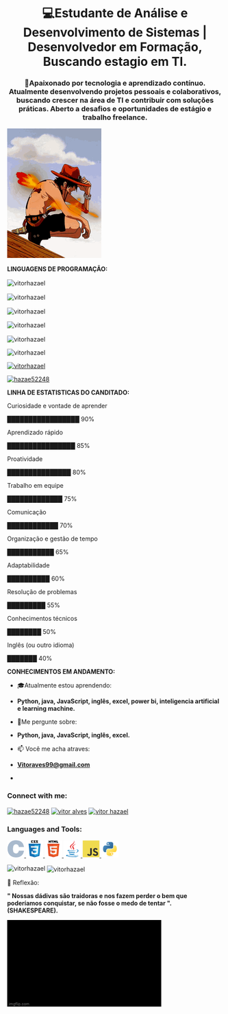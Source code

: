<h1 align="center">💻Estudante de Análise e Desenvolvimento de Sistemas | Desenvolvedor em Formação, Buscando estagio em TI.</h1>
<h3 align="center">🥇Apaixonado por tecnologia e aprendizado contínuo. Atualmente desenvolvendo projetos pessoais e colaborativos, buscando crescer na área de TI e contribuir com soluções práticas. Aberto a desafios e oportunidades de estágio e trabalho freelance.</h3>

![Seja bem-vindo](https://raw.githubusercontent.com/Vitorhazael/Vitorhazael/refs/heads/main/assets/ace.gif)

**LINGUAGENS DE PROGRAMAÇÃO:**
<p><img align="center" src="https://img.shields.io/badge/html5-E34F26?style=for-the-badge&logo=html5&logoColor=white" alt="vitorhazael" /></p>
<p><img align="center" src="https://img.shields.io/badge/css3-1572B6?style=for-the-badge&logo=css3&logoColor=white" alt="vitorhazael" /></p>
<p><img align="center" src="https://img.shields.io/badge/javascript-F7DF1E?style=for-the-badge&logo=javascript&logoColor=black" alt="vitorhazael" /></p>
<p><img align="center" src="https://img.shields.io/badge/python-3776AB?style=for-the-badge&logo=python&logoColor=white" alt="vitorhazael" /></p>
<p><img align="center" src="https://img.shields.io/badge/java-ED8B00?style=for-the-badge&logo=java&logoColor=white" alt="vitorhazael" /></p>
<p align="left"> <img src="https://komarev.com/ghpvc/?username=vitorhazael&label=Profile%20views&color=0e75b6&style=flat" alt="vitorhazael" /> </p>
<p align="left"> <a href="https://github.com/ryo-ma/github-profile-trophy"><img src="https://github-profile-trophy.vercel.app/?username=vitorhazael" alt="vitorhazael" /></a> </p>

<p align="left"> <a href="https://twitter.com/hazae52248" target="blank"><img src="https://img.shields.io/twitter/follow/hazae52248?logo=twitter&style=for-the-badge" alt="hazae52248" /></a> </p>

**LINHA DE ESTATISTICAS DO CANDITADO:**

Curiosidade e vontade de aprender       

█████████████████ 90%

Aprendizado rápido       

████████████████ 85%

Proatividade    

███████████████ 80%

Trabalho em equipe          

█████████████ 75%

Comunicação                  

████████████ 70%

Organização e gestão de tempo 

███████████ 65%

Adaptabilidade 

██████████ 60%

Resolução de problemas                 

█████████ 55%

Conhecimentos técnicos

████████ 50%

Inglês (ou outro idioma)

███████ 40%

**CONHECIMENTOS EM ANDAMENTO:**
- 🎓Atualmente estou aprendendo:
- **Python, java, JavaScript, inglês, excel, power bi, inteligencia artificial e learning machine.**

- 🎯Me pergunte sobre:
- **Python, java, JavaScript, inglês, excel.**

- 📫 Você me acha atraves:
- **Vitoraves99@gmail.com**
- 
<h3 align="left">Connect with me:</h3>
<p align="left">
  <a href="https://twitter.com/hazae52248" target="blank"><img align="center" src="https://raw.githubusercontent.com/rahuldkjain/github-profile-readme-generator/master/src/images/icons/Social/twitter.svg" alt="hazae52248" height="30" width="40" /></a>
  <a href="https://linkedin.com/in/vitor alves" target="blank"><img align="center" src="https://raw.githubusercontent.com/rahuldkjain/github-profile-readme-generator/master/src/images/icons/Social/linked-in-alt.svg" alt="vitor alves" height="30" width="40" /></a>
  <a href="https://fb.com/vitor hazael" target="blank"><img align="center" src="https://raw.githubusercontent.com/rahuldkjain/github-profile-readme-generator/master/src/images/icons/Social/facebook.svg" alt="vitor hazael" height="30" width="40" /></a>
</p>

<h3 align="left">Languages and Tools:</h3>
<p align="left"> <a href="https://www.cprogramming.com/" target="_blank" rel="noreferrer"> <img src="https://raw.githubusercontent.com/devicons/devicon/master/icons/c/c-original.svg" alt="c" width="40" height="40" /> </a> <a href="https://www.w3schools.com/css/" target="_blank" rel="noreferrer"> <img src="https://raw.githubusercontent.com/devicons/devicon/master/icons/css3/css3-original-wordmark.svg" alt="css3" width="40" height="40" /> </a> <a href="https://www.w3.org/html/" target="_blank" rel="noreferrer"> <img src="https://raw.githubusercontent.com/devicons/devicon/master/icons/html5/html5-original-wordmark.svg" alt="html5" width="40" height="40" /> </a> <a href="https://www.java.com" target="_blank" rel="noreferrer"> <img src="https://raw.githubusercontent.com/devicons/devicon/master/icons/java/java-original.svg" alt="java" width="40" height="40" /> </a> <a href="https://developer.mozilla.org/en-US/docs/Web/JavaScript" target="_blank" rel="noreferrer"> <img src="https://raw.githubusercontent.com/devicons/devicon/master/icons/javascript/javascript-original.svg" alt="javascript" width="40" height="40" /> </a> <a href="https://www.python.org" target="_blank" rel="noreferrer"> <img src="https://raw.githubusercontent.com/devicons/devicon/master/icons/python/python-original.svg" alt="python" width="40" height="40" /> </a> </p>

<p><img align="left" src="https://github-readme-stats.vercel.app/api/top-langs/?username=Vitorhazael&layout=compact&langs_count=8&hide_title=true" alt="vitorhazael" /></p>

<p>&nbsp;<img align="center" src="https://github-readme-stats.vercel.app/api?username=vitorhazael&show_icons=true&locale=en" alt="vitorhazael" /></p>

📝 Reflexão:

**" Nossas dádivas são traidoras e nos fazem perder o bem que poderíamos conquistar, se não fosse o medo de tentar ". (SHAKESPEARE).**

!["Mais do que código, soluções que transformam."](https://raw.githubusercontent.com/Vitorhazael/Vitorhazael/refs/heads/main/assets/hello-world-seytonic.gif)

